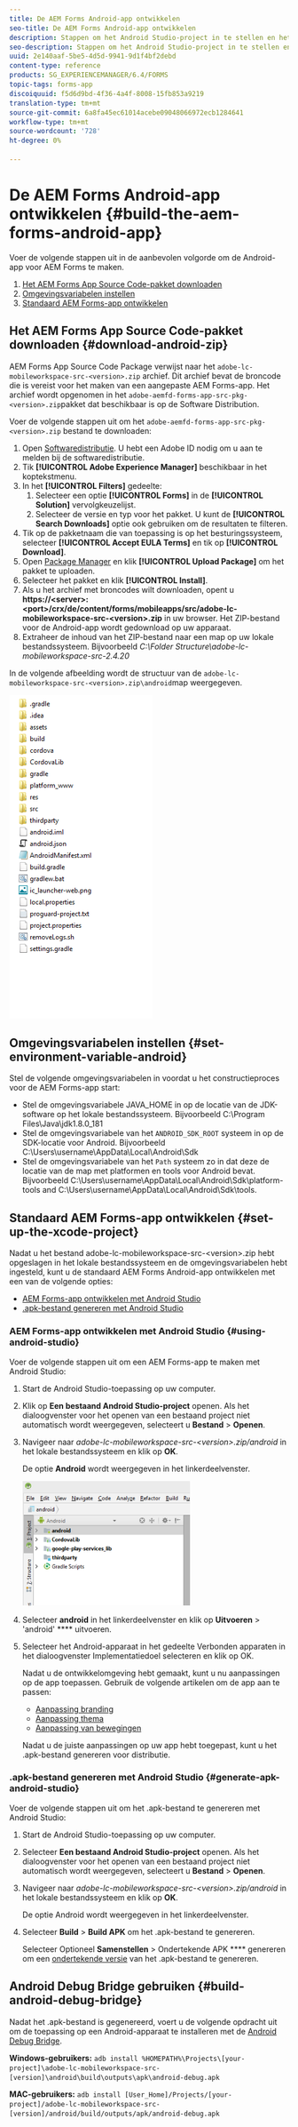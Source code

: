 ```yaml
---
title: De AEM Forms Android-app ontwikkelen
seo-title: De AEM Forms Android-app ontwikkelen
description: Stappen om het Android Studio-project in te stellen en het .apk-bestand voor de AEM Forms-app voor Android te maken
seo-description: Stappen om het Android Studio-project in te stellen en het .apk-bestand voor de AEM Forms-app voor Android te maken
uuid: 2e140aaf-5be5-4d5d-9941-9d1f4bf2debd
content-type: reference
products: SG_EXPERIENCEMANAGER/6.4/FORMS
topic-tags: forms-app
discoiquuid: f5d6d9bd-4f36-4a4f-8008-15fb853a9219
translation-type: tm+mt
source-git-commit: 6a8fa45ec61014acebe09048066972ecb1284641
workflow-type: tm+mt
source-wordcount: '728'
ht-degree: 0%

---
```



# De AEM Forms Android-app ontwikkelen {#build-the-aem-forms-android-app}

Voer de volgende stappen uit in de aanbevolen volgorde om de Android-app voor AEM Forms te maken.

1. [Het AEM Forms App Source Code-pakket downloaden](#download-android-zip)
1. [Omgevingsvariabelen instellen](#set-environment-variable-android)
1. [Standaard AEM Forms-app ontwikkelen](#set-up-the-xcode-project)

## Het AEM Forms App Source Code-pakket downloaden {#download-android-zip}

AEM Forms App Source Code Package verwijst naar het `adobe-lc-mobileworkspace-src-<version>.zip` archief. Dit archief bevat de broncode die is vereist voor het maken van een aangepaste AEM Forms-app. Het archief wordt opgenomen in het `adobe-aemfd-forms-app-src-pkg-<version>.zip`pakket dat beschikbaar is op de Software Distribution.

Voer de volgende stappen uit om het `adobe-aemfd-forms-app-src-pkg-<version>.zip` bestand te downloaden:

1. Open [Softwaredistributie](https://experience.adobe.com/downloads). U hebt een Adobe ID nodig om u aan te melden bij de softwaredistributie.
1. Tik **[!UICONTROL Adobe Experience Manager]** beschikbaar in het koptekstmenu.
1. In het **[!UICONTROL Filters]** gedeelte:
   1. Selecteer een optie **[!UICONTROL Forms]** in de **[!UICONTROL Solution]** vervolgkeuzelijst.
   2. Selecteer de versie en typ voor het pakket. U kunt de **[!UICONTROL Search Downloads]** optie ook gebruiken om de resultaten te filteren.
1. Tik op de pakketnaam die van toepassing is op het besturingssysteem, selecteer **[!UICONTROL Accept EULA Terms]** en tik op **[!UICONTROL Download]**.
1. Open [Package Manager](https://docs.adobe.com/content/help/en/experience-manager-65/administering/contentmanagement/package-manager.html) en klik **[!UICONTROL Upload Package]** om het pakket te uploaden.
1. Selecteer het pakket en klik **[!UICONTROL Install]**.
1. Als u het archief met broncodes wilt downloaden, opent u **https://&lt;server>:&lt;port>/crx/de/content/forms/mobileapps/src/adobe-lc-mobileworkspace-src-&lt;version>.zip** in uw browser. Het ZIP-bestand voor de Android-app wordt gedownload op uw apparaat.
1. Extraheer de inhoud van het ZIP-bestand naar een map op uw lokale bestandssysteem. Bijvoorbeeld *C:\Folder Structure\adobe-lc-mobileworkspace-src-2.4.20*

In de volgende afbeelding wordt de structuur van de `adobe-lc-mobileworkspace-src-<version>.zip\android`map weergegeven.

![zip_android_folder_structure](assets/zip_android_folder_structure.png)

## Omgevingsvariabelen instellen {#set-environment-variable-android}

Stel de volgende omgevingsvariabelen in voordat u het constructieproces voor de AEM Forms-app start:

* Stel de omgevingsvariabele JAVA_HOME in op de locatie van de JDK-software op het lokale bestandssysteem. Bijvoorbeeld C:\Program Files\Java\jdk1.8.0_181
* Stel de omgevingsvariabele van het `ANDROID_SDK_ROOT` systeem in op de SDK-locatie voor Android. Bijvoorbeeld C:\Users\username\AppData\Local\Android\Sdk
* Stel de omgevingsvariabele van het `Path` systeem zo in dat deze de locatie van de map met platformen en tools voor Android bevat. Bijvoorbeeld C:\Users\username\AppData\Local\Android\Sdk\platform-tools and C:\Users\username\AppData\Local\Android\Sdk\tools.

## Standaard AEM Forms-app ontwikkelen {#set-up-the-xcode-project}

Nadat u het bestand adobe-lc-mobileworkspace-src-&lt;version>.zip hebt opgeslagen in het lokale bestandssysteem en de omgevingsvariabelen hebt ingesteld, kunt u de standaard AEM Forms Android-app ontwikkelen met een van de volgende opties:

* [AEM Forms-app ontwikkelen met Android Studio](#using-android-studio)
* [.apk-bestand genereren met Android Studio](#generate-apk-android-studio)

### AEM Forms-app ontwikkelen met Android Studio {#using-android-studio}

Voer de volgende stappen uit om een AEM Forms-app te maken met Android Studio:

1. Start de Android Studio-toepassing op uw computer.
1. Klik op **Een bestaand Android Studio-project** openen. Als het dialoogvenster voor het openen van een bestaand project niet automatisch wordt weergegeven, selecteert u **Bestand** > **Openen**.
1. Navigeer naar *adobe-lc-mobileworkspace-src-&lt;version>.zip/android* in het lokale bestandssysteem en klik op **OK**.

   De optie **Android** wordt weergegeven in het linkerdeelvenster.

   ![android_folder_studio](assets/android_folder_studio.png)

1. Selecteer **android** in het linkerdeelvenster en klik op **Uitvoeren** > &#39;android&#39; **** uitvoeren.
1. Selecteer het Android-apparaat in het gedeelte Verbonden apparaten in het dialoogvenster Implementatiedoel selecteren en klik op OK.

   Nadat u de ontwikkelomgeving hebt gemaakt, kunt u nu aanpassingen op de app toepassen. Gebruik de volgende artikelen om de app aan te passen:

   * [Aanpassing branding](/help/forms/using/branding-customization.md)
   * [Aanpassing thema](/help/forms/using/theme-customization.md)
   * [Aanpassing van bewegingen](/help/forms/using/gesture-customization.md)

   Nadat u de juiste aanpassingen op uw app hebt toegepast, kunt u het .apk-bestand genereren voor distributie.

### .apk-bestand genereren met Android Studio {#generate-apk-android-studio}

Voer de volgende stappen uit om het .apk-bestand te genereren met Android Studio:

1. Start de Android Studio-toepassing op uw computer.
1. Selecteer **Een bestaand Android Studio-project** openen. Als het dialoogvenster voor het openen van een bestaand project niet automatisch wordt weergegeven, selecteert u **Bestand** > **Openen**.
1. Navigeer naar *adobe-lc-mobileworkspace-src-&lt;version>.zip/android* in het lokale bestandssysteem en klik op **OK**.

   De optie Android wordt weergegeven in het linkerdeelvenster.

1. Selecteer **Build** > **Build APK** om het .apk-bestand te genereren.

   Selecteer Optioneel **Samenstellen** > Ondertekende APK **** genereren om een [ondertekende versie](https://developer.android.com/studio/publish/app-signing) van het .apk-bestand te genereren.

## Android Debug Bridge gebruiken {#build-android-debug-bridge}

Nadat het .apk-bestand is gegenereerd, voert u de volgende opdracht uit om de toepassing op een Android-apparaat te installeren met de [Android Debug Bridge](https://developer.android.com/tools/help/adb.html).

**Windows-gebruikers:** `adb install %HOMEPATH%\Projects\[your-project]\adobe-lc-mobileworkspace-src-[version]\android\build\outputs\apk\android-debug.apk`

**MAC-gebruikers:** `adb install [User_Home]/Projects/[your-project]/adobe-lc-mobileworkspace-src-[version]/android/build/outputs/apk/android-debug.apk`
